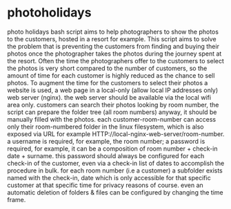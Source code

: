 # photoholidays
 photo holidays bash script aims to help photographers to show the photos to the customers, hosted in a resort for example.
 This script aims to solve the problem that is preventing the customers from finding and buying their photos once the photographer takes the photos during the journey spent at the resort.
 Often the time the photographers offer to the customers to select the photos is very short compared to the number of customers, so the amount of time for each customer is highly reduced as the chance to sell photos.
 To augment the time for the customers to select their photos a website is used, a web page in a local-only (allow local IP addresses only) web server (nginx).
 the web server should be available via the local wifi area only.
 customers can search their photos looking by room number, the script can prepare the folder tree (all room numbers) anyway, it should be manually filled with the photos.
 each customer-room-number can access only their room-numbered folder in the linux filesystem, which is also exposed via URL for example HTTP://local-nginx-web-server/room-number.
 a username is required, for example, the room number; a password is required, for example, it can be a composition of room number + check-in date + surname.
 this password should always be configured for each check-in of the customer, even via a check-in list of dates to accomplish the procedure in bulk.
 for each room number (i.e a customer) a subfolder exists named with the check-in, date which is only accessible for that specific customer at that specific time for privacy reasons of course.
 even an automatic deletion of folders & files can be configured by changing the time frame.
 
